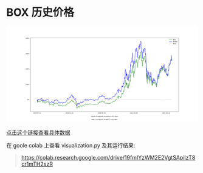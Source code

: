 # BOX 历史价格

![](https://raw.githubusercontent.com/xiaolai/regular-investing-in-box/master/data/box-historical-price-change.png)

[点击这个链接查看具体数据](https://github.com/xiaolai/regular-investing-in-box/tree/master/data)

在 goole colab 上查看 visualization.py 及其运行结果:
> https://colab.research.google.com/drive/19fmIYzWM2E2VgtSApiIzT8cr1mTH2szR
